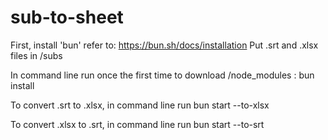 # sub-to-sheet
First, install 'bun' refer to: https://bun.sh/docs/installation
Put .srt and .xlsx files in /subs

In command line run once the first time to download /node_modules :
bun install

To convert .srt to .xlsx, in command line run
bun start --to-xlsx

To convert .xlsx to .srt, in command line run 
bun start --to-srt